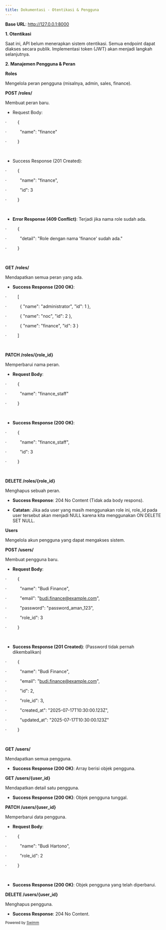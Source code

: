 ```yaml
---
title: Dokumentasi - Otentikasi & Pengguna
---
```

**Base URL**: <http://127.0.0.1:8000>

**1. Otentikasi**

Saat ini, API belum menerapkan sistem otentikasi. Semua endpoint dapat diakses secara publik. Implementasi token (JWT) akan menjadi langkah selanjutnya.

**2. Manajemen Pengguna & Peran**

**Roles**

Mengelola peran pengguna (misalnya, admin, sales, finance).

**POST /roles/**

Membuat peran baru.

- Request Body:

·         {

·           "name": "finance"

·         }

&nbsp;

- Success Response (201 Created):

·         {

·           "name": "finance",

·           "id": 3

·         }

&nbsp;

- **Error Response (409 Conflict)**: Terjadi jika nama role sudah ada.

·         {

·           "detail": "Role dengan nama 'finance' sudah ada."

·         }

&nbsp;

**GET /roles/**

Mendapatkan semua peran yang ada.

- **Success Response (200 OK)**:

·         \[

·           { "name": "administrator", "id": 1 },

·           { "name": "noc", "id": 2 },

·           { "name": "finance", "id": 3 }

·         \]

&nbsp;

**PATCH /roles/{role_id}**

Memperbarui nama peran.

- **Request Body**:

·         {

·           "name": "finance_staff"

·         }

&nbsp;

- **Success Response (200 OK)**:

·         {

·           "name": "finance_staff",

·           "id": 3

·         }

&nbsp;

**DELETE /roles/{role_id}**

Menghapus sebuah peran.

- **Success Response**: 204 No Content (Tidak ada body respons).

- **Catatan**: Jika ada user yang masih menggunakan role ini, role_id pada user tersebut akan menjadi NULL karena kita menggunakan ON DELETE SET NULL.

**Users**

Mengelola akun pengguna yang dapat mengakses sistem.

**POST /users/**

Membuat pengguna baru.

- **Request Body**:

·         {

·           "name": "Budi Finance",

·           "email": "[budi.finance@example.com](mailto:budi.finance@example.com)",

·           "password": "password_aman_123",

·           "role_id": 3

·         }

&nbsp;

- **Success Response (201 Created)**: (Password tidak pernah dikembalikan)

·         {

·           "name": "Budi Finance",

·           "email": "[budi.finance@example.com](mailto:budi.finance@example.com)",

·           "id": 2,

·           "role_id": 3,

·           "created_at": "2025-07-17T10:30:00.123Z",

·           "updated_at": "2025-07-17T10:30:00.123Z"

·         }

&nbsp;

**GET /users/**

Mendapatkan semua pengguna.

- **Success Response (200 OK)**: Array berisi objek pengguna.

**GET /users/{user_id}**

Mendapatkan detail satu pengguna.

- **Success Response (200 OK)**: Objek pengguna tunggal.

**PATCH /users/{user_id}**

Memperbarui data pengguna.

- **Request Body**:

·         {

·           "name": "Budi Hartono",

·           "role_id": 2

·         }

&nbsp;

- **Success Response (200 OK)**: Objek pengguna yang telah diperbarui.

**DELETE /users/{user_id}**

Menghapus pengguna.

- **Success Response**: 204 No Content.

<SwmMeta version="3.0.0" repo-id="Z2l0aHViJTNBJTNBQmlsbGluZ0Z0dGhWMiUzQSUzQUFobWFkLVJpemtpMjE=" repo-name="BillingFtthV2"><sup>Powered by [Swimm](https://app.swimm.io/)</sup></SwmMeta>
